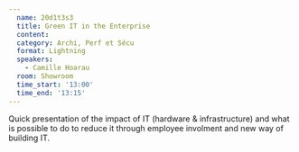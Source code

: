```yaml
---
  name: 20d1t3s3
  title: Green IT in the Enterprise
  content:
  category: Archi, Perf et Sécu
  format: Lightning
  speakers: 
    - Camille Hoarau
  room: Showroom
  time_start: '13:00'
  time_end: '13:15'
---
```

Quick presentation of the impact of IT (hardware & infrastructure) and what is possible to do to reduce it through employee involment and new way of building IT.
